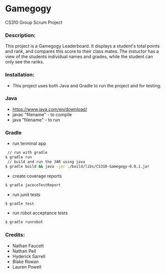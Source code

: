 Gamegogy
=====

CS310 Group Scrum Project

### Description:
This project is a Gamegogy Leaderboard. It displays a student's total points and rank, and compares this score to their class mates. The instuctor has a view of the students individual names and grades, while the student can only see the ranks. 

### Installation:
- This project uses both Java and Gradle to run the project and for testing. 

### Java 
  - https://www.java.com/en/download/
  - javac "filename" - to compile
  - java "filename" - to run

### Gradle
- run terminal app
```bash
 // run with gradle
$ gradle run
 // build and run the JAR using java
$ gradle build && java -jar ./build/libs/CS310-Gamegogy-0.0.1.jar
```
- create coverage reports
```bash
$ gradle jacocoTestReport
```

- run junit tests
```bash
$ gradle test
```

- run robot acceptance tests
```bash
$ gradle runrobot
```
### Credits:
 - Nathan Faucett
 - Nathan Pell
 - Hyderick Sarrell
 - Blake Rowan
 - Lauren Powell
